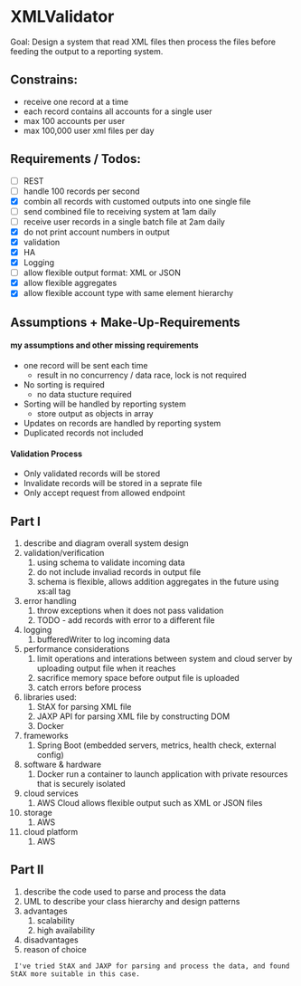# XMLValidator

Goal: Design a system that read XML files then process the files before feeding the output to a reporting system.

## Constrains:
* receive one record at a time
* each record contains all accounts for a single user
* max 100 accounts per user
* max 100,000 user xml files per day

## Requirements / Todos:
- [ ] REST
- [ ] handle 100 records per second
- [x] combin all records with customed outputs into one single file
- [ ] send combined file to receiving system at 1am daily
- [ ] receive user records in a single batch file at 2am daily
- [x] do not print account numbers in output
- [x] validation
- [x] HA
- [x] Logging
- [ ] allow flexible output format: XML or JSON
- [x] allow flexible aggregates
- [x] allow flexible account type with same element hierarchy

## Assumptions + Make-Up-Requirements
#### my assumptions and other missing requirements
* one record will be sent each time
    * result in no concurrency / data race, lock is not required
* No sorting is required
    * no data stucture required
* Sorting will be handled by reporting system
    * store output as objects in array
* Updates on records are handled by reporting system
* Duplicated records not included

#### Validation Process
* Only validated records will be stored
* Invalidate records will be stored in a seprate file
* Only accept request from allowed endpoint

## Part I
1. describe and diagram overall system design
1. validation/verification
    1. using schema to validate incoming data
    1. do not include invaliad records in output file
    1. schema is flexible, allows addition aggregates in the future using xs:all tag
1. error handling
    1. throw exceptions when it does not pass validation
    1. TODO - add records with error to a different file
1. logging
    1. bufferedWriter to log incoming data
1. performance considerations
    1. limit operations and interations between system and cloud server by uploading output file when it reaches
    1. sacrifice memory space before output file is uploaded
    1. catch errors before process
1. libraries used:
    1. StAX for parsing XML file
    1. JAXP API for parsing XML file by constructing DOM
    1. Docker
1. frameworks
    1. Spring Boot (embedded servers, metrics, health check, external config)
1. software & hardware
    1. Docker run a container to launch application with private resources that is securely isolated
1. cloud services
    1. AWS Cloud allows flexible output such as XML or JSON files
1. storage
    1. AWS
1. cloud platform
    1. AWS

## Part II
1. describe the code used to parse and process the data
1. UML to describe your class hierarchy and design patterns
1. advantages
    1. scalability
    1. high availability
1. disadvantages
1. reason of choice

``` I've tried StAX and JAXP for parsing and process the data, and found StAX more suitable in this case.```
